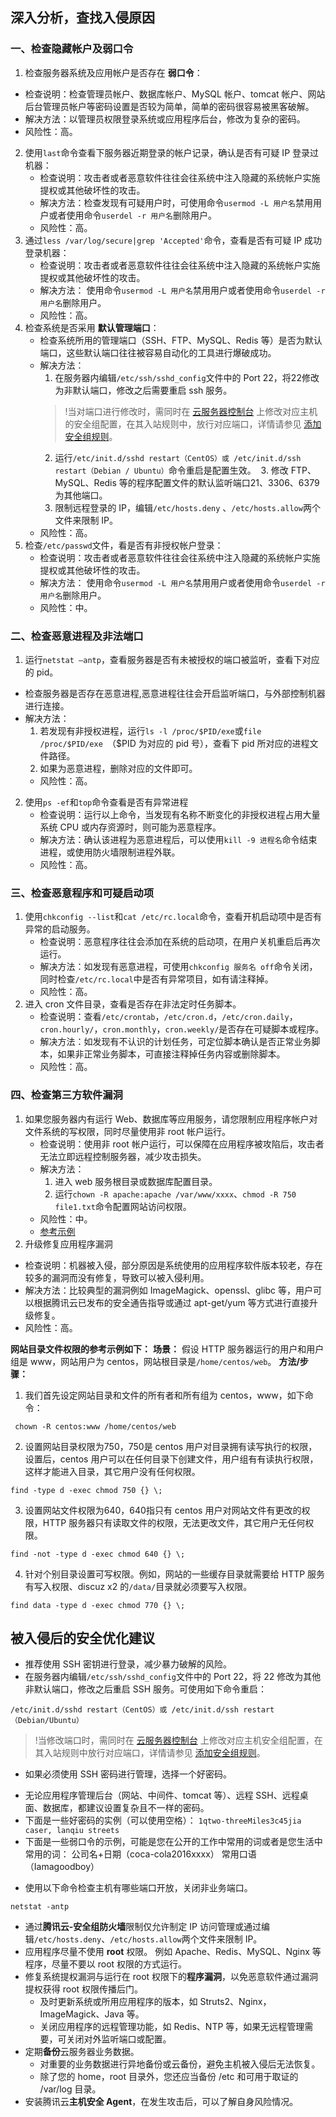 ## 深入分析，查找入侵原因
### 一、检查隐藏帐户及弱口令
1. 检查服务器系统及应用帐户是否存在 **弱口令**：
 * 检查说明：检查管理员帐户、数据库帐户、MySQL 帐户、tomcat 帐户、网站后台管理员帐户等密码设置是否较为简单，简单的密码很容易被黑客破解。
  * 解决方法：以管理员权限登录系统或应用程序后台，修改为复杂的密码。
   * 风险性：高。
2. 使用`last`命令查看下服务器近期登录的帐户记录，确认是否有可疑 IP 登录过机器：
    * 检查说明：攻击者或者恶意软件往往会往系统中注入隐藏的系统帐户实施提权或其他破坏性的攻击。
    * 解决方法：检查发现有可疑用户时，可使用命令`usermod -L 用户名`禁用用户或者使用命令`userdel -r 用户名`删除用户。
    * 风险性：高。
3. 通过`less /var/log/secure|grep 'Accepted'`命令，查看是否有可疑 IP 成功登录机器：
    * 检查说明：攻击者或者恶意软件往往会往系统中注入隐藏的系统帐户实施提权或其他破坏性的攻击。
    * 解决方法： 使用命令`usermod -L 用户名`禁用用户或者使用命令`userdel -r 用户名`删除用户。
    * 风险性：高。
4. 检查系统是否采用 **默认管理端口**：
    * 检查系统所用的管理端口（SSH、FTP、MySQL、Redis 等）是否为默认端口，这些默认端口往往被容易自动化的工具进行爆破成功。
    * 解决方法：
        1. 在服务器内编辑`/etc/ssh/sshd_config`文件中的 Port 22，将22修改为非默认端口，修改之后需要重启 ssh 服务。
        >!当对端口进行修改时，需同时在 [云服务器控制台](https://console.cloud.tencent.com/cvm/instance/index?rid=1) 上修改对应主机的安全组配置，在其入站规则中，放行对应端口，详情请参见 [添加安全组规则](https://cloud.tencent.com/document/product/215/39790)。
        2. 运行`/etc/init.d/sshd restart（CentOS）或 /etc/init.d/ssh restart（Debian / Ubuntu）`命令重启是配置生效。
        3. 修改 FTP、MySQL、Redis 等的程序配置文件的默认监听端口21、3306、6379为其他端口。
        4. 限制远程登录的 IP，编辑`/etc/hosts.deny` 、`/etc/hosts.allow`两个文件来限制 IP。
    * 风险性：高。
5. 检查`/etc/passwd`文件，看是否有非授权帐户登录：
    * 检查说明：攻击者或者恶意软件往往会往系统中注入隐藏的系统帐户实施提权或其他破坏性的攻击。
    * 解决方法： 使用命令`usermod -L 用户名`禁用用户或者使用命令`userdel -r 用户名`删除用户。
    * 风险性：中。

### 二、检查恶意进程及非法端口
1. 运行`netstat –antp`，查看服务器是否有未被授权的端口被监听，查看下对应的 pid。
 * 检查服务器是否存在恶意进程,恶意进程往往会开启监听端口，与外部控制机器进行连接。
 * 解决方法：
      1. 若发现有非授权进程，运行`ls -l /proc/$PID/exe`或`file /proc/$PID/exe `（$PID 为对应的 pid 号），查看下 pid 所对应的进程文件路径。
      2. 如果为恶意进程，删除对应的文件即可。
   * 风险性：高。
2. 使用`ps -ef`和`top`命令查看是否有异常进程
    * 检查说明：运行以上命令，当发现有名称不断变化的非授权进程占用大量系统 CPU 或内存资源时，则可能为恶意程序。
    * 解决方法：确认该进程为恶意进程后，可以使用`kill -9 进程名`命令结束进程，或使用防火墙限制进程外联。
    * 风险性：高。


### 三、检查恶意程序和可疑启动项
1. 使用`chkconfig --list`和`cat /etc/rc.local`命令，查看开机启动项中是否有异常的启动服务。
    * 检查说明：恶意程序往往会添加在系统的启动项，在用户关机重启后再次运行。
    * 解决方法：如发现有恶意进程，可使用`chkconfig 服务名 off`命令关闭，同时检查`/etc/rc.local`中是否有异常项目，如有请注释掉。
    * 风险性：高。
2. 进入 cron 文件目录，查看是否存在非法定时任务脚本。
    * 检查说明：查看`/etc/crontab`，`/etc/cron.d`，`/etc/cron.daily`，`cron.hourly/`，`cron.monthly`，`cron.weekly/`是否存在可疑脚本或程序。
    * 解决方法：如发现有不认识的计划任务，可定位脚本确认是否正常业务脚本，如果非正常业务脚本，可直接注释掉任务内容或删除脚本。
    * 风险性：高。

### 四、检查第三方软件漏洞
1. 如果您服务器内有运行 Web、数据库等应用服务，请您限制应用程序帐户对文件系统的写权限，同时尽量使用非 root 帐户运行。
    * 检查说明：使用非 root 帐户运行，可以保障在应用程序被攻陷后，攻击者无法立即远程控制服务器，减少攻击损失。
    * 解决方法：
      1. 进入 web 服务根目录或数据库配置目录。
      2. 运行`chown -R apache:apache /var/www/xxxx`、`chmod -R 750 file1.txt`命令配置网站访问权限。
    * 风险性：中。
    * <a href=#ex>参考示例</a>
2. 升级修复应用程序漏洞
 * 检查说明：机器被入侵，部分原因是系统使用的应用程序软件版本较老，存在较多的漏洞而没有修复，导致可以被入侵利用。
 * 解决方法：比较典型的漏洞例如 ImageMagick、openssl、glibc 等，用户可以根据腾讯云已发布的安全通告指导或通过 apt-get/yum 等方式进行直接升级修复。
  * 风险性：高。

<a id="ex"></a>
**网站目录文件权限的参考示例如下：**
**场景：**
假设 HTTP 服务器运行的用户和用户组是 www，网站用户为 centos，网站根目录是`/home/centos/web`。
**方法/步骤：**
1. 我们首先设定网站目录和文件的所有者和所有组为 centos，www，如下命令：
```
 chown -R centos:www /home/centos/web
```
2. 设置网站目录权限为750，750是 centos 用户对目录拥有读写执行的权限，设置后，centos 用户可以在任何目录下创建文件，用户组有有读执行权限，这样才能进入目录，其它用户没有任何权限。
```
find -type d -exec chmod 750 {} \;
```
3. 设置网站文件权限为640，640指只有 centos 用户对网站文件有更改的权限，HTTP 服务器只有读取文件的权限，无法更改文件，其它用户无任何权限。
```
find -not -type d -exec chmod 640 {} \;
```
4. 针对个别目录设置可写权限。例如，网站的一些缓存目录就需要给 HTTP 服务有写入权限、discuz x2 的`/data/`目录就必须要写入权限。
```
find data -type d -exec chmod 770 {} \;
```

## 被入侵后的安全优化建议
- 推荐使用 SSH 密钥进行登录，减少暴力破解的风险。
- 在服务器内编辑`/etc/ssh/sshd_config`文件中的 Port 22，将 22 修改为其他非默认端口，修改之后重启 SSH 服务。可使用如下命令重启：
```
/etc/init.d/sshd restart（CentOS）或 /etc/init.d/ssh restart（Debian/Ubuntu）
```
  >!当修改端口时，需同时在 [云服务器控制台](https://console.cloud.tencent.com/cvm/instance/index?rid=1) 上修改对应主机安全组配置，在其入站规则中放行对应端口，详情请参见 [添加安全组规则](https://cloud.tencent.com/document/product/215/39790)。
- 如果必须使用 SSH 密码进行管理，选择一个好密码。
 * 无论应用程序管理后台（网站、中间件、tomcat 等）、远程 SSH、远程桌面、数据库，都建议设置复杂且不一样的密码。
 * 下面是一些好密码的实例（可以使用空格）：
       `1qtwo-threeMiles3c45jia`
       ` caser, lanqiu streets`
 * 下面是一些弱口令的示例，可能是您在公开的工作中常用的词或者是您生活中常用的词：
        公司名+日期（coca-cola2016xxxx）
        常用口语（Iamagoodboy）
- 使用以下命令检查主机有哪些端口开放，关闭非业务端口。
```
netstat -antp
```
- 通过**腾讯云-安全组防火墙**限制仅允许制定 IP 访问管理或通过编辑`/etc/hosts.deny`、`/etc/hosts.allow`两个文件来限制 IP。
- 应用程序尽量不使用 **root** 权限。
  例如 Apache、Redis、MySQL、Nginx 等程序，尽量不要以 root 权限的方式运行。
- 修复系统提权漏洞与运行在 root 权限下的**程序漏洞**，以免恶意软件通过漏洞提权获得 root 权限传播后门。
    * 及时更新系统或所用应用程序的版本，如 Struts2、Nginx，ImageMagick、Java 等。
    * 关闭应用程序的远程管理功能，如 Redis、NTP 等，如果无远程管理需要，可关闭对外监听端口或配置。
- 定期**备份**云服务器业务数据。
    * 对重要的业务数据进行异地备份或云备份，避免主机被入侵后无法恢复。
    * 除了您的 home，root 目录外，您还应当备份 /etc 和可用于取证的 /var/log 目录。
- 安装腾讯云**主机安全 Agent**，在发生攻击后，可以了解自身风险情况。
